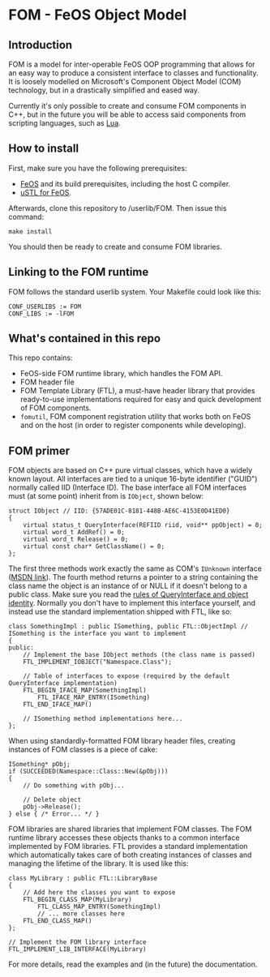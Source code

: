 FOM - FeOS Object Model
=======================

Introduction
------------

FOM is a model for inter-operable FeOS OOP programming that allows for an easy way to produce a consistent interface to
classes and functionality. It is loosely modelled on Microsoft's Component Object Model (COM) technology, but in a
drastically simplified and eased way.

Currently it's only possible to create and consume FOM components in C++, but in the future you will be able to access
said components from scripting languages, such as [Lua](https://github.com/fincs/FeOSLua).

How to install
--------------

First, make sure you have the following prerequisites:

- [FeOS](http://feos.mtheall.com/) and its build prerequisites, including the host C compiler.
- [uSTL for FeOS](http://feos.mtheall.com/uSTL-FeOS/).

Afterwards, clone this repository to <FeOSSDK>/userlib/FOM. Then issue this command:

	make install

You should then be ready to create and consume FOM libraries.

Linking to the FOM runtime
--------------------------

FOM follows the standard userlib system. Your Makefile could look like this:

	CONF_USERLIBS := FOM
	CONF_LIBS := -lFOM

What's contained in this repo
-----------------------------

This repo contains:

- FeOS-side FOM runtime library, which handles the FOM API.
- FOM header file
- FOM Template Library (FTL), a must-have header library that provides ready-to-use
  implementations required for easy and quick development of FOM components.
- `fomutil`, FOM component registration utility that works both on FeOS and on the host (in order to
  register components while developing).

FOM primer
----------

FOM objects are based on C++ pure virtual classes, which have a widely known layout. All interfaces are tied to
a unique 16-byte identifier ("GUID") normally called IID (Interface ID). The base interface all FOM interfaces
must (at some point) inherit from is `IObject`, shown below:

	struct IObject // IID: {57ADE01C-8181-448B-AE6C-4153E0D41ED0}
	{
		virtual status_t QueryInterface(REFIID riid, void** ppObject) = 0;
		virtual word_t AddRef() = 0;
		virtual word_t Release() = 0;
		virtual const char* GetClassName() = 0;
	};

The first three methods work exactly the same as COM's `IUnknown` interface ([MSDN link](http://msdn.microsoft.com/en-us/library/windows/desktop/ms680509.aspx)).
The fourth method returns a pointer to a string containing the class name the object is an instance of or NULL if it doesn't belong to a public class.
Make sure you read the [rules of QueryInterface and object identity](http://msdn.microsoft.com/en-us/library/windows/desktop/ms682521.aspx).
Normally you don't have to implement this interface yourself, and instead use the standard implementation shipped with FTL, like so:

	class SomethingImpl : public ISomething, public FTL::ObjectImpl // ISomething is the interface you want to implement
	{
	public:
		// Implement the base IObject methods (the class name is passed)
		FTL_IMPLEMENT_IOBJECT("Namespace.Class");

		// Table of interfaces to expose (required by the default QueryInterface implementation)
		FTL_BEGIN_IFACE_MAP(SomethingImpl)
			FTL_IFACE_MAP_ENTRY(ISomething)
		FTL_END_IFACE_MAP()

		// ISomething method implementations here...
	};

When using standardly-formatted FOM library header files, creating instances of FOM classes is a piece of cake:

	ISomething* pObj;
	if (SUCCEEDED(Namespace::Class::New(&pObj)))
	{
		// Do something with pObj...

		// Delete object
		pObj->Release();
	} else { /* Error... */ }

FOM libraries are shared libraries that implement FOM classes. The FOM runtime library accesses these objects thanks
to a common interface implemented by FOM libraries. FTL provides a standard implementation which automatically takes
care of both creating instances of classes and managing the lifetime of the library. It is used like this:

	class MyLibrary : public FTL::LibraryBase
	{
		// Add here the classes you want to expose
		FTL_BEGIN_CLASS_MAP(MyLibrary)
			FTL_CLASS_MAP_ENTRY(SomethingImpl)
			// ... more classes here
		FTL_END_CLASS_MAP()
	};

	// Implement the FOM library interface
	FTL_IMPLEMENT_LIB_INTERFACE(MyLibrary)

For more details, read the examples and (in the future) the documentation.
